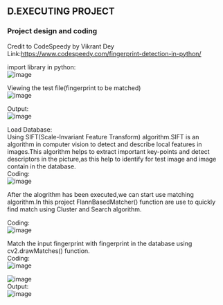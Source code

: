 ## D.EXECUTING PROJECT
### Project design and coding
Credit to CodeSpeedy by Vikrant Dey<br>
Link:https://www.codespeedy.com/fingerprint-detection-in-python/ <br>

import library in python:<br>
![image](https://user-images.githubusercontent.com/116957596/211174760-35b2ab64-610c-470d-80af-6fa5bd5092cc.png)

Viewing the test file(fingerprint to be matched)<br>
![image](https://user-images.githubusercontent.com/116957596/211174777-a1b1f548-ea02-4eed-8f0f-f2e5aa12aa03.png)<br>

Output:<br>
![image](https://user-images.githubusercontent.com/116957596/211174839-24193670-ee32-4cb0-a645-ea4c9e388607.png)


Load Database:<br>
Using SIFT(Scale-Invariant Feature Transform) algorithm.SIFT is an algorithm in computer vision to detect and describe local features in images.This algorithm helps to extract important key-points and detect descriptors in the picture,as this help to identify for test image and image contain in the database.<br>
Coding:<br>
![image](https://user-images.githubusercontent.com/116957596/211174856-6ccb03c6-b1d9-41ee-804c-372cc68e449a.png)

After the alogrithm has been executed,we can start use matching algorithm.In this project FlannBasedMatcher() function are use to quickly find match using Cluster and Search algorithm.<br>

Coding:<br>
![image](https://user-images.githubusercontent.com/116957596/211175320-a2aacaf0-35ca-43d6-aaf2-25efd5dd7d7b.png)


Match the input fingerprint with fingerprint in the database using cv2.drawMatches() function.<br>
Coding:<br>
![image](https://user-images.githubusercontent.com/116957596/211175363-14c76de3-05e0-4a9a-a1fa-951f8301329c.png)

![image](https://user-images.githubusercontent.com/116957596/211175369-ee5b7897-596b-452b-b49f-1ae378b0fa33.png)<br>
Output:<br>
![image](https://user-images.githubusercontent.com/116957596/211175386-1a1a0890-dc4c-48cc-9989-dc8b2e0fc045.png)

